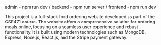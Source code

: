 admin - npm run dev / backend - npm run server / frontend - npm run dev

This project is a full-stack food ordering website developed as part of the CSE471 course. The website offers a comprehensive solution for ordering meals online, focusing on a seamless user experience and robust functionality. It is built using modern technologies such as MongoDB, Express, Node.js, React.js, and the Stripe payment gateway.
